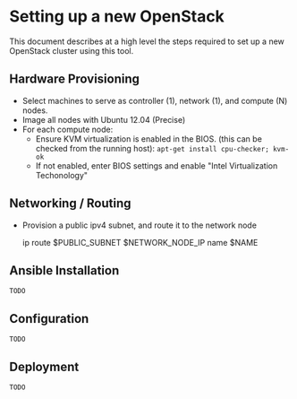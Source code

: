 # Setting up a new OpenStack

This document describes at a high level the steps required to set up a new OpenStack cluster using this tool.


## Hardware Provisioning

* Select machines to serve as controller (1), network (1), and compute (N) nodes.
* Image all nodes with Ubuntu 12.04 (Precise)
* For each compute node:
    * Ensure KVM virtualization is enabled in the BIOS. (this can be checked from the running host): `apt-get install cpu-checker; kvm-ok`
    * If not enabled, enter BIOS settings and enable "Intel Virtualization Techonology"

## Networking / Routing

* Provision a public ipv4 subnet, and route it to the network node

    ip route $PUBLIC_SUBNET $NETWORK_NODE_IP name $NAME

## Ansible Installation

    TODO

## Configuration

    TODO

## Deployment

    TODO
